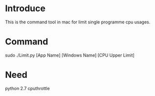 # Introduce
This is the command tool in mac for limit single programme cpu usages.

# Command
sudo ./Limit.py [App Name] [Windows Name] [CPU Upper Limit]

# Need
python 2.7
cputhrottle